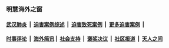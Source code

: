 
### 明慧海外之窗

####  [武汉肺炎](indexes/365.md?t=01261400) &nbsp;|&nbsp;  [迫害案例综述](indexes/328.md?t=01261400) &nbsp;|&nbsp; [迫害致死案例](indexes/277.md?t=01261400)  &nbsp;|&nbsp; [更多迫害案例](indexes/81.md?t=01261400)  &nbsp;|&nbsp; 
####  [时事评论](indexes/251.md?t=01261400) &nbsp;|&nbsp; [海外简讯](indexes/245.md?t=01261400)&nbsp;|&nbsp;  [社会支持](indexes/140.md?t=01261400) &nbsp;|&nbsp; [褒奖决议](indexes/282.md?t=01261400) &nbsp;|&nbsp; [社区报道](indexes/91.md?t=01261400)  &nbsp;|&nbsp; [天人之间](indexes/78.md?t=01261400) 

